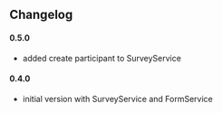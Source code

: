 ## Changelog


#### 0.5.0
- added create participant to SurveyService

#### 0.4.0
- initial version with SurveyService and FormService


